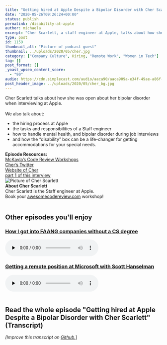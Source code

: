 ```yaml
---
title: "Getting hired at Apple Despite a Bipolar Disorder with Cher Scarlett"
date: "2020-05-26T09:26:24+00:00"
status: publish
permalink: /disability-at-apple
author: michaela
excerpt: "Cher Scarlett, a staff engineer at Apple, talks about how she got hired despite her biploar disorder,  disability and mental health issues."
type: post
id: 1159
thumbnail_alt: "Picture of podcast guest"
thumbnail: ../uploads/2020/05/cher.jpg
category: ["Company Culture", Hiring, "Remote Work", "Women in Tech"]
tag: []
post_format: []
_yoast_wpseo_content_score:
  - "90"
audio: https://cdn.simplecast.com/audio/aaca90/aaca909a-e34f-49ae-a86f-f59e4fa807f0/3560504a-0f4b-4628-8933-1f4ed66c891b/cher-part-2-ready_tc.mp3
post_header_image: ../uploads/2020/05/cher_bg.jpg
---
```


<div class="episode-about">
Cher Scarlett talks about how she was open about her bipolar disorder when interviewing at Apple.
<br/> <br/>We also talk about:
<ul>
<li> the hiring process at Apple</li>
<li> the tasks and responsibilities of a Staff engineer</li>
<li> how to handle mental health, and bipolar disorder during job interviews</li>
<li> and how the “disability” box can be a life-changer for getting accommodations for your special needs.</li>
</ul>
</div>
<div class=" episode-links">
<b>Episode Resources:</b><br/>
<a href="https://www.michaelagreiler.com/workshops/">McKayla’s Code Review Workshops</a><br/>
<a href="https://twitter.com/CHERdotdev">Cher’s Twitter</a><br/>
<a href="https://cher.dev/">Website of Cher</a><br/>
<a href="https://www.software-engineering-unlocked.com/from-hardship-to-apple/">part 1 of this interview</a><br/>
</div>

<div class="row pt-2 align-items-center">
<div class="col-4 guest-picture">
<img src="../uploads/2020/05/cher.jpg" alt="Picture of Cher Scarlett "/>
</div>
<div class="col-8 guest-about">
<b>About Cher Scarlett</b><br/>
Cher Scarlett is the Staff engineer at Apple.
</div>
</div>

<div class="sponsorship">
Book your <a href="https://www.michaelagreiler.com/workshops">awesomecodereview.com</a> workshop!
</div>
<br/>
<div>
  <h2>Other episodes you'll enjoy</h2>
    <div class="row-md-6">
      <div class="row g-0 border rounded overflow-hidden flex-md-row mb-4 shadow-sm h-md-250 position-relative">
          <div class="col p-4 d-flex flex-column position-static">
            <h3 class="mb-0"><a href="https://software-engineering-unlocked.com/faang-job-without-cs-degree/">How I got into FAANG companies without a CS degree</a></h3>
  <audio controls preload="none">
                <source src="https://cdn.simplecast.com/audio/aaca909a-e34f-49ae-a86f-f59e4fa807f0/episodes/2ec3af9e-9a17-4ccd-95df-0e9b1a03ecc6/audio/66ec2bf9-b1d0-4ae3-868e-9017bb8cc4ee/default_tc.mp3" />
              </audio>
          </div>
        </div>
      </div>
    <div class="row-md-6">
      <div class="row g-0 border rounded overflow-hidden flex-md-row mb-4 shadow-sm h-md-250 position-relative">
          <div class="col p-4 d-flex flex-column position-static">
            <h3 class="mb-0"><a href="https://software-engineering-unlocked.com/episode-2-scott-hanselman/">Getting a remote position at Microsoft with Scott Hanselman</a></h3>
  <audio controls preload="none">
                <source src="https://cdn.simplecast.com/audio/aaca90/aaca909a-e34f-49ae-a86f-f59e4fa807f0/b94c57a5-9afe-4853-be2f-b4d147fb62bf/scott_episode2_ready_tc.mp3" />
              </audio>
          </div>
        </div>
      </div>
</div>
<br/>

## Read the whole episode "Getting hired at Apple Despite a Bipolar Disorder with Cher Scarlett" (Transcript)

_\[Improve this transcript on [Github](https://github.com/mgreiler/se-unlocked/tree/master/Transcripts)_[.](https://github.com/mgreiler/se-unlocked/tree/master/Transcripts)\]
